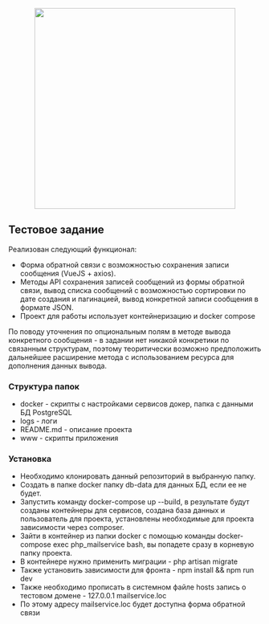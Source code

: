<p align="center"><a href="https://laravel.com" target="_blank"><img src="https://raw.githubusercontent.com/laravel/art/master/logo-lockup/5%20SVG/2%20CMYK/1%20Full%20Color/laravel-logolockup-cmyk-red.svg" width="400"></a></p>

## Тестовое задание

Реализован следующий функционал:

- Форма обратной связи с возможностью сохранения записи сообщения (VueJS + axios).
- Методы API сохранения записей сообщений из формы обратной связи, вывод списка сообщений с возможностью сортировки по дате создания и пагинацией, вывод конкретной записи сообщения в формате JSON.
- Проект для работы использует контейнеризацию и docker compose

По поводу уточнения по опциональным полям в методе вывода конкретного сообщения - в задании нет никакой конкретики по связанным структурам, поэтому теоритически возможно предположить дальнейшее расширение метода с использованием ресурса для дополнения данных вывода. 

### Структура папок
 - docker - скрипты с настройками сервисов докер, папка с данными БД PostgreSQL
 - logs - логи
 - README.md - описание проекта
 - www - скрипты приложения

### Установка
- Необходимо клонировать данный репозиторий в выбранную папку.
- Создать в папке docker папку db-data для данных БД, если ее не будет.
- Запустить команду docker-compose up --build, в результате будут созданы контейнеры для сервисов, создана база данных и пользователь для проекта, установлены необходимые для проекта зависимости через composer.
- Зайти в контейнер из папки docker с помощью команды docker-compose exec php_mailservice bash, вы попадете сразу в корневую папку проекта.
- В контейнере нужно применить миграции - php artisan migrate
- Также установить зависимости для фронта - npm install && npm run dev
- Также необходимо прописать в системном файле hosts запись о тестовом домене - 127.0.0.1  mailservice.loc
- По этому адресу mailservice.loc будет доступна форма обратной связи


